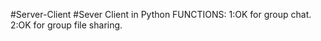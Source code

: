 #Server-Client
#Sever Client in Python
FUNCTIONS:
1:OK for group chat.
2:OK for group file sharing.
